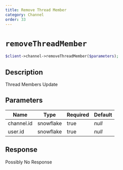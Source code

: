 ```yaml
---
title: Remove Thread Member
category: Channel
order: 33
---
```


# `removeThreadMember`

```php
$client->channel->removeThreadMember($parameters);
```

## Description

Thread Members Update

## Parameters


Name | Type | Required | Default
--- | --- | --- | ---
channel.id | snowflake | true | *null*
user.id | snowflake | true | *null*

## Response

Possibly No Response

